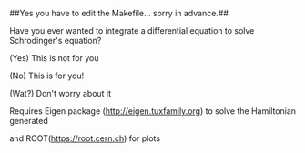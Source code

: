 ##Yes you have to edit the Makefile... sorry in advance.##

Have you ever wanted to integrate a differential equation to solve Schrodinger's equation?

(Yes) This is not for you

(No) This is for you!

(Wat?) Don't worry about it

Requires Eigen package (http://eigen.tuxfamily.org) to solve the Hamiltonian generated

and ROOT(https://root.cern.ch) for plots